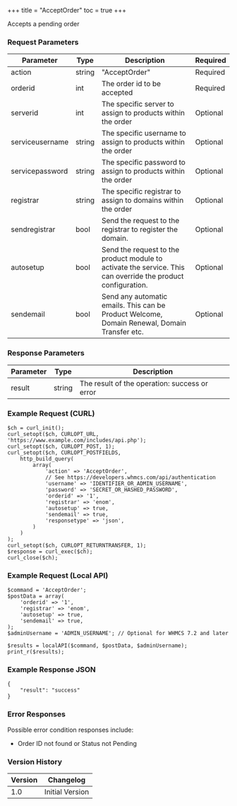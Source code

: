 +++
title = "AcceptOrder"
toc = true
+++

Accepts a pending order

### Request Parameters

| Parameter | Type | Description | Required |
| --------- | ---- | ----------- | -------- |
| action | string | "AcceptOrder" | Required |
| orderid | int | The order id to be accepted | Required |
| serverid | int | The specific server to assign to products within the order | Optional |
| serviceusername | string | The specific username to assign to products within the order | Optional |
| servicepassword | string | The specific password to assign to products within the order | Optional |
| registrar | string | The specific registrar to assign to domains within the order | Optional |
| sendregistrar | bool | Send the request to the registrar to register the domain. | Optional |
| autosetup | bool | Send the request to the product module to activate the service. This can override the product configuration. | Optional |
| sendemail | bool | Send any automatic emails. This can be Product Welcome, Domain Renewal, Domain Transfer etc. | Optional |

### Response Parameters

| Parameter | Type | Description |
| --------- | ---- | ----------- |
| result | string | The result of the operation: success or error |


### Example Request (CURL)

```
$ch = curl_init();
curl_setopt($ch, CURLOPT_URL, 'https://www.example.com/includes/api.php');
curl_setopt($ch, CURLOPT_POST, 1);
curl_setopt($ch, CURLOPT_POSTFIELDS,
    http_build_query(
        array(
            'action' => 'AcceptOrder',
            // See https://developers.whmcs.com/api/authentication
            'username' => 'IDENTIFIER_OR_ADMIN_USERNAME',
            'password' => 'SECRET_OR_HASHED_PASSWORD',
            'orderid' => '1',
            'registrar' => 'enom',
            'autosetup' => true,
            'sendemail' => true,
            'responsetype' => 'json',
        )
    )
);
curl_setopt($ch, CURLOPT_RETURNTRANSFER, 1);
$response = curl_exec($ch);
curl_close($ch);
```


### Example Request (Local API)

```
$command = 'AcceptOrder';
$postData = array(
    'orderid' => '1',
    'registrar' => 'enom',
    'autosetup' => true,
    'sendemail' => true,
);
$adminUsername = 'ADMIN_USERNAME'; // Optional for WHMCS 7.2 and later

$results = localAPI($command, $postData, $adminUsername);
print_r($results);
```


### Example Response JSON

```
{
    "result": "success"
}
```


### Error Responses

Possible error condition responses include:

* Order ID not found or Status not Pending


### Version History

| Version | Changelog |
| ------- | --------- |
| 1.0 | Initial Version |
